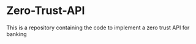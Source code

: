 # Zero-Trust-API
This is a repository containing the code to implement a zero trust API for banking
